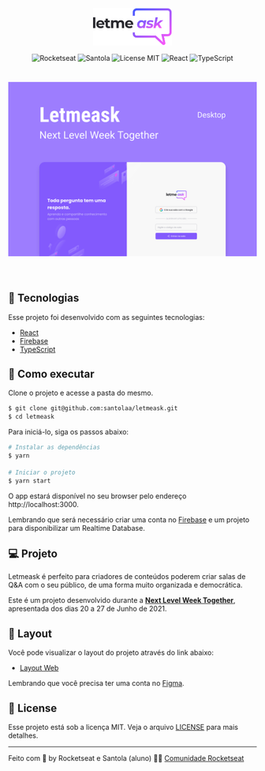 <p align="center">
  <img alt="Letmeask" src=".github/logo.svg" width="160px">
</p>

<p align="center">
  <img alt="Rocketseat" src="https://img.shields.io/badge/Created%20By%20-Rocketseat-purple" />

  <img alt="Santola" src="https://img.shields.io/badge/Developed%20By%20-Santola-red" />

  <img alt="License MIT" src="https://img.shields.io/badge/License%20-MIT-green" />

  <img alt="React" src="https://img.shields.io/badge/-React-blue" />

  <img alt="TypeScript" src="https://img.shields.io/badge/-TypeScript-yellow" />
</p>

<h1 align="center">
    <img alt="Letmeask" src=".github/cover.svg" />
</h1>

<br>

## 🧪 Tecnologias

Esse projeto foi desenvolvido com as seguintes tecnologias:

- [React](https://reactjs.org)
- [Firebase](https://firebase.google.com/)
- [TypeScript](https://www.typescriptlang.org/)

## 🚀 Como executar

Clone o projeto e acesse a pasta do mesmo.

```bash
$ git clone git@github.com:santolaa/letmeask.git
$ cd letmeask
```

Para iniciá-lo, siga os passos abaixo:
```bash
# Instalar as dependências
$ yarn

# Iniciar o projeto
$ yarn start
```
O app estará disponível no seu browser pelo endereço http://localhost:3000.

Lembrando que será necessário criar uma conta no [Firebase](https://firebase.google.com/) e um projeto para disponibilizar um Realtime Database.

## 💻 Projeto

Letmeask é perfeito para criadores de conteúdos poderem criar salas de Q&A com o seu público, de uma forma muito organizada e democrática. 

Este é um projeto desenvolvido durante a **[Next Level Week Together](https://nextlevelweek.com/)**, apresentada dos dias 20 a 27 de Junho de 2021.


## 🔖 Layout

Você pode visualizar o layout do projeto através do link abaixo:

- [Layout Web](https://www.figma.com/community/file/1009824839797878169/Letmeask) 

Lembrando que você precisa ter uma conta no [Figma](http://figma.com/).

## 📝 License

Esse projeto está sob a licença MIT. Veja o arquivo [LICENSE](LICENSE.md) para mais detalhes.

---

Feito com 💜 by Rocketseat e Santola (aluno) 👋🏻 [Comunidade Rocketseat](https://discord.gg/gKUVrzrPrU)